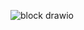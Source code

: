 ![block drawio](https://user-images.githubusercontent.com/68462123/167984654-8192e1bc-4ab6-4217-a6ec-69098b1a89bf.png)
